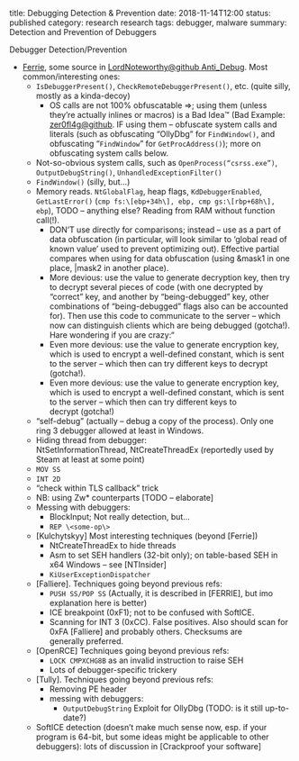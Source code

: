 title: Debugging Detection & Prevention
date: 2018-11-14T12:00
status: published
category: research
research tags: debugger, malware
summary: Detection and Prevention of Debuggers

Debugger Detection/Prevention

* [Ferrie](http://anti-reversing.com/Downloads/Anti-Reversing/The_Ultimate_Anti-Reversing_Reference.pdf), some source in [LordNoteworthy@github Anti_Debug](https://github.com/LordNoteworthy/al-khaser/tree/master/al-khaser/Anti%20Debug). Most common/interesting ones:
    * `IsDebuggerPresent()`, `CheckRemoteDebuggerPresent()`, etc. (quite silly, mostly as a kinda-decoy)
        * OS calls are not 100% obfuscatable =\>; using them (unless they’re actually inlines or macros) is a Bad Idea™ (Bad Example: [zer0fl4g@github](https://github.com/zer0fl4g/DebugDetector). IF using them – obfuscate system calls and literals (such as obfuscating “OllyDbg” for `FindWindow()`, and obfuscating “`FindWindow`” for `GetProcAddress()`); more on obfuscating system calls below.
    * Not-so-obvious system calls, such as `OpenProcess(“csrss.exe”)`, `OutputDebugString()`, `UnhandledExceptionFilter()` 
    * `FindWindow()` (silly, but…)
    * Memory reads. `NtGlobalFlag`, heap flags, `KdDebuggerEnabled`, `GetLastError()` (`cmp fs:\[ebp+34h\], ebp, cmp gs:\[rbp+68h\], ebp`), TODO – anything else?  Reading from RAM without function call(!). 
        * DON’T use directly for comparisons; instead – use as a part of data obfuscation (in particular, will look similar to ‘global read of known value’ used to prevent optimizing out). Effective partial compares when using for data obfuscation (using &mask1 in one place, |mask2 in another place).  
        * More devious: use the value to generate decryption key, then try to decrypt several pieces of code (with one decrypted by “correct” key, and another by “being-debugged” key, other combinations of “being-debugged” flags also can be accounted for). Then use this code to communicate to the server – which now can distinguish clients which are being debugged (gotcha!). Hare wondering if you are crazy:“
        * Even more devious: use the value to generate encryption key, which is used to encrypt a well-defined constant, which is sent to the server – which then can try different keys to decrypt (gotcha!).
        * Even more devious: use the value to generate encryption key, which is used to encrypt a well-defined constant, which is sent to the server – which then can try different keys to decrypt (gotcha!)
    * “self-debug” (actually – debug a copy of the process). Only one ring 3 debugger allowed at least in Windows.
    * Hiding thread from debugger: NtSetInformationThread, NtCreateThreadEx (reportedly used by Steam at least at some point)
    * `MOV SS`
    * `INT 2D`
    * “check within TLS callback” trick
    * NB: using Zw\* counterparts \[TODO – elaborate\]
    * Messing with debuggers: 
        * BlockInput; Not really detection, but… 
        * `REP \<some-op\>`
    * \[Kulchytskyy\] Most interesting techniques (beyond \[Ferrie\]) 
        * NtCreateThreadEx to hide threads 
        * Asm to set SEH handlers (32-bit only); on table-based SEH in x64 Windows – see \[NTInsider\]
        * `KiUserExceptionDispatcher`
    * \[Falliere\]. Techniques going beyond previous refs: 
        * `PUSH SS/POP SS` (Actually, it is described in \[FERRIE\], but imo explanation here is better) 
        * ICE breakpoint (0xF1); not to be confused with SoftICE.
        * Scanning for INT 3 (0xCC). False positives. Also should scan for 0xFA \[Falliere\] and probably others. Checksums are generally preferred.
    * \[OpenRCE\] Techniques going beyond previous refs: 
        * `LOCK CMPXCHG8B` as an invalid instruction to raise SEH
        *  Lots of debugger-specific trickery
    * \[Tully\]. Techniques going beyond previous refs: 
        * Removing PE header
        *  messing with debuggers:
            * `OutputDebugString` Exploit for OllyDbg (TODO: is it still up-to-date?)
    * SoftICE detection (doesn’t make much sense now, esp. if your program is 64-bit, but some ideas might be applicable to other debuggers): lots of discussion in \[Crackproof your software\]

